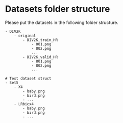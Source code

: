 # Datasets folder structure

Please put the datasets in the following folder structure.

```text
- DIV2K
    - original
        - DIV2K_train_HR
            - 001.png
            - 002.png
            ...
        - DIV2K_valid_HR
            - 801.png
            - 802.png
            ...

# Test dataset struct
- Set5
    - X4
        - baby.png
        - bird.png
        - ...
    - LRbicx4
        - baby.png
        - bird.png
        - ...
```
